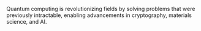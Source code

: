Quantum computing is revolutionizing fields by solving problems that were previously intractable, enabling advancements in cryptography, materials science, and AI.
